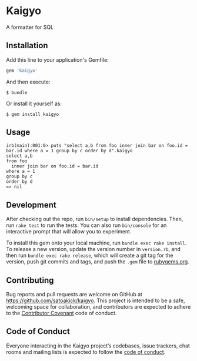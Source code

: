 # Kaigyo

A formatter for SQL

## Installation

Add this line to your application's Gemfile:

```ruby
gem 'kaigyo'
```

And then execute:

    $ bundle

Or install it yourself as:

    $ gem install kaigyo

## Usage

```
irb(main):001:0> puts "select a,b from foo inner join bar on foo.id = bar.id where a = 1 group by c order by d".kaigyo
select a,b
from foo
  inner join bar on foo.id = bar.id
where a = 1
group by c
order by d
=> nil
```

## Development

After checking out the repo, run `bin/setup` to install dependencies. Then, run `rake test` to run the tests. You can also run `bin/console` for an interactive prompt that will allow you to experiment.

To install this gem onto your local machine, run `bundle exec rake install`. To release a new version, update the version number in `version.rb`, and then run `bundle exec rake release`, which will create a git tag for the version, push git commits and tags, and push the `.gem` file to [rubygems.org](https://rubygems.org).

## Contributing

Bug reports and pull requests are welcome on GitHub at https://github.com/satoakick/kaigyo. This project is intended to be a safe, welcoming space for collaboration, and contributors are expected to adhere to the [Contributor Covenant](http://contributor-covenant.org) code of conduct.

## Code of Conduct

Everyone interacting in the Kaigyo project’s codebases, issue trackers, chat rooms and mailing lists is expected to follow the [code of conduct](https://github.com/satoakick/kaigyo/blob/master/CODE_OF_CONDUCT.md).

